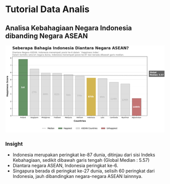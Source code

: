 # Tutorial Data Analis

## Analisa Kebahagiaan Negara Indonesia dibanding Negara ASEAN
<img src="https://github.com/ziyadn/turorial_data_analis/blob/main/Gambar1.png">

### Insight
- Indonesia merupakan peringkat ke-87 dunia, ditinjau dari sisi Indeks Kebahagiaan, sedikit dibawah garis tengah (Global Median : 5.57)
- Diantara negara ASEAN, Indonesia peringkat ke-6.
- Singapura berada di peringkat ke-27 dunia, selisih 60 peringkat dari Indonesia, jauh dibandingkan negara-negara ASEAN lainnnya.
